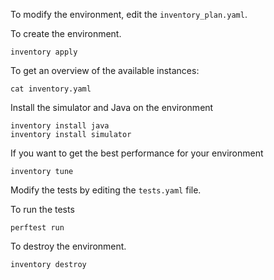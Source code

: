 To modify the environment, edit the `inventory_plan.yaml`.

To create the environment.
```shell
inventory apply
```

To get an overview of the available instances:
```shell
cat inventory.yaml
```

Install the simulator and Java on the environment
```shell
inventory install java
inventory install simulator
```

If you want to get the best performance for your environment
```shell
inventory tune
```

Modify the tests by editing the `tests.yaml` file.

To run the tests
```shell
perftest run
```

To destroy the environment.
```shell
inventory destroy
```